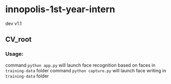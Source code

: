 # innopolis-1st-year-intern
dev
v1.1

## CV_root
### Usage:
command `python app.py` will launch face recognition based on faces in `training-data` folder
command `python capture.py` will launch face writing in `training-data` folder